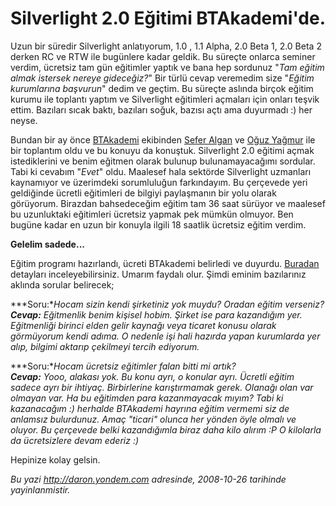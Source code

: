 # Silverlight 2.0 Eğitimi BTAkademi'de.
Uzun bir süredir Silverlight anlatıyorum, 1.0 , 1.1 Alpha, 2.0 Beta 1,
2.0 Beta 2 derken RC ve RTW ile bugünlere kadar geldik. Bu süreçte
onlarca seminer verdim, ücretsiz tam gün eğitimler yaptık ve bana hep
sordunuz "*Tam eğitim almak istersek nereye gideceğiz?*" Bir türlü cevap
veremedim size "*Eğitim kurumlarına başvurun*" dedim ve geçtim. Bu
süreçte aslında birçok eğitim kurumu ile toplantı yaptım ve Silverlight
eğitimleri açmaları için onları teşvik ettim. Bazıları sıcak baktı,
bazıları soğuk, bazısı açtı ama duyurmadı :) her neyse.

Bundan bir ay önce [BTAkademi](http://www.btakademi.com/) ekibinden
[Sefer Algan](http://www.seferalgan.com/) ve [Oğuz
Yağmur](http://www.oguzyagmur.com/) ile bir toplantım oldu ve bu konuyu
da konuştuk. Silverlight 2.0 eğitimi açmak istediklerini ve benim
eğitmen olarak bulunup bulunamayacağımı sordular. Tabi ki cevabım
"*Evet*" oldu. Maalesef hala sektörde Silverlight uzmanları kaynamıyor
ve üzerimdeki sorumluluğun farkındayım. Bu çerçevede yeri geldiğinde
ücretli eğitimleri de bilgiyi paylaşmanın bir yolu olarak görüyorum.
Birazdan bahsedeceğim eğitim tam 36 saat sürüyor ve maalesef bu
uzunluktaki eğitimleri ücretsiz yapmak pek mümkün olmuyor. Ben bugüne
kadar en uzun bir konuyla ilgili 18 saatlik ücretsiz eğitim verdim.

**Gelelim sadede...**

Eğitim programı hazırlandı, ücreti BTAkademi belirledi ve duyurdu.
[Buradan](http://www.btakademi.com/guncelegitimler.aspx?ID=39) detayları
inceleyebilirsiniz. Umarım faydalı olur. Şimdi eminim bazılarınız
aklında sorular belirecek;

***Soru:**Hocam sizin kendi şirketiniz yok muydu? Oradan eğitim
verseniz?\
**Cevap:** Eğitmenlik benim kişisel hobim. Şirket ise para kazandığım
yer. Eğitmenliği birinci elden gelir kaynağı veya ticaret konusu olarak
görmüyorum kendi adıma. O nedenle işi hali hazırda yapan kurumlarda yer
alıp, bilgimi aktarıp çekilmeyi tercih ediyorum.*

***Soru:**Hocam ücretsiz eğitimler falan bitti mi artık?\
 **Cevap:** Yooo, alakası yok. Bu konu ayrı, o konular ayrı. Ücretli
eğitim sadece ayrı bir ihtiyaç. Birbirlerine karıştırmamak gerek.
Olanağı olan var olmayan var. Ha bu eğitimden para kazanmayacak mıyım?
Tabi ki kazanacağım :) herhalde BTAkademi hayrına eğitim vermemi siz de
anlamsız bulurdunuz. Amaç "ticari" olunca her yönden öyle olmalı ve
oluyor. Bu çerçevede belki kazandığımla biraz daha kilo alırım :P O
kilolarla da ücretsizlere devam ederiz :)*

Hepinize kolay gelsin.



*Bu yazi http://daron.yondem.com adresinde, 2008-10-26 tarihinde yayinlanmistir.*
